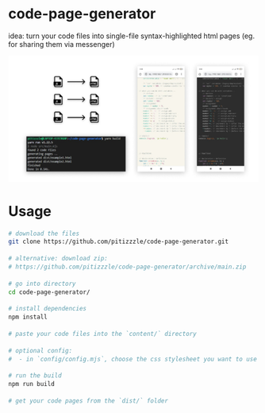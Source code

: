 # code-page-generator
idea: turn your code files into single-file syntax-highlighted html pages (eg. for sharing them via messenger)

![](docs/header.jpg)

# Usage

```bash
# download the files
git clone https://github.com/pitizzzle/code-page-generator.git

# alternative: download zip:
# https://github.com/pitizzzle/code-page-generator/archive/main.zip

# go into directory
cd code-page-generator/

# install dependencies
npm install

# paste your code files into the `content/` directory

# optional config:
#  - in `config/config.mjs`, choose the css stylesheet you want to use (or keep default)

# run the build
npm run build

# get your code pages from the `dist/` folder
```

